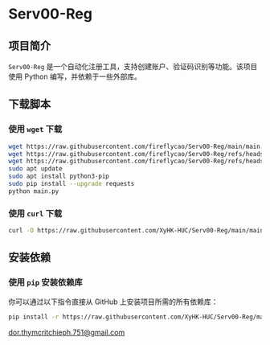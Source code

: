 # Serv00-Reg
## 项目简介
`Serv00-Reg` 是一个自动化注册工具，支持创建账户、验证码识别等功能。该项目使用 Python 编写，并依赖于一些外部库。
## 下载脚本
### 使用 `wget` 下载
```bash
wget https://raw.githubusercontent.com/fireflycao/Serv00-Reg/main/main.py
wget https://raw.githubusercontent.com/fireflycao/Serv00-Reg/refs/heads/main/main.py
wget https://raw.githubusercontent.com/fireflycao/Serv00-Reg/refs/heads/main/main1.py
sudo apt update
sudo apt install python3-pip
sudo pip install --upgrade requests
python main.py
```
### 使用 `curl` 下载
```bash
curl -O https://raw.githubusercontent.com/XyHK-HUC/Serv00-Reg/main/main.py
```
## 安装依赖
### 使用 `pip` 安装依赖库
你可以通过以下指令直接从 GitHub 上安装项目所需的所有依赖库：
```bash
pip install -r https://raw.githubusercontent.com/XyHK-HUC/Serv00-Reg/main/requirements.txt
```
dor.thymcritchieph.751@gmail.com
